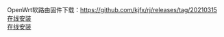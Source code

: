 OpenWrt软路由固件下载：https://github.com/kjfx/rj/releases/tag/20210315<br>
<a href="itms-services://?action=download-manifest&url=https://github.com/kjfx/rj/releases/download/tiktok/ipa.plist">在线安装</a>           
<a href="itms-services://?action=download-manifest&url=https://github.com/kjfx/rj/releases/download/tiktok/ipa01.plist">在线安装</a>   
